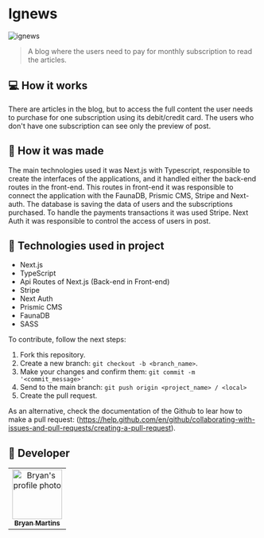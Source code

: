 # Ignews

<!---Esses são exemplos. Veja https://shields.io para outras pessoas ou para personalizar este conjunto de escudos. Você pode querer incluir dependências, status do projeto e informações de licença aqui--->

![ignews](https://user-images.githubusercontent.com/62571814/180027776-e7f63d8a-6ff1-4406-9d74-85fe535a5caf.gif)

> A blog where the users need to pay for monthly subscription to read the articles. 

## 💻 How it works

There are articles in the blog, but to access the full content the user needs to purchase for one subscription using its debit/credit card. The users who don't 
have one subscription can see only the preview of post.

## :hammer: How it was made

  The main technologies used it was Next.js with Typescript, responsible to create the interfaces of the applications, and it handled either the back-end routes in 
the front-end. This routes in front-end it was responsible to connect the application with the FaunaDB, Prismic CMS, Stripe and Next-auth.
  The database is saving the data of users and the subscriptions purchased. To handle the payments transactions it was used Stripe. Next Auth it was responsible to control the access of users in post.

## 🚀 Technologies used in project

- Next.js
- TypeScript
- Api Routes of Next.js (Back-end in Front-end)
- Stripe
- Next Auth
- Prismic CMS
- FaunaDB
- SASS

To contribute, follow the next steps:

1. Fork this repository.
2. Create a new branch: `git checkout -b <branch_name>`.
3. Make your changes and confirm them: `git commit -m '<commit_message>'`
4. Send to the main branch: `git push origin <project_name> / <local>`
5. Create the pull request.

As an alternative, check the documentation of the Github to lear how to make a pull request: (https://help.github.com/en/github/collaborating-with-issues-and-pull-requests/creating-a-pull-request).

## 🤝 Developer

<table>
  <tr>
    <td align="center">
      <a href="#">
        <img src="https://github.com/bryanmaraujo544.png" width="100px;" alt="Bryan's profile photo"/><br>
        <sub>
          <b>Bryan Martins</b>
        </sub>
      </a>
    </td>

</table>

